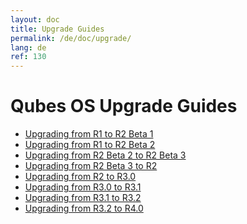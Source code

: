 ```yaml
---
layout: doc
title: Upgrade Guides
permalink: /de/doc/upgrade/
lang: de
ref: 130
---
```


Qubes OS Upgrade Guides
=======================

 * [Upgrading from R1 to R2 Beta 1](/de/doc/upgrade-to-r2b1/)
 * [Upgrading from R1 to R2 Beta 2](/de/doc/upgrade-to-r2b2/)
 * [Upgrading from R2 Beta 2 to R2 Beta 3](/de/doc/upgrade-to-r2b3/)
 * [Upgrading from R2 Beta 3 to R2](/de/doc/upgrade-to-r2/)
 * [Upgrading from R2 to R3.0](/de/doc/upgrade-to-r3.0/)
 * [Upgrading from R3.0 to R3.1](/de/doc/upgrade-to-r3.1/)
 * [Upgrading from R3.1 to R3.2](/de/doc/upgrade-to-r3.2/)
 * [Upgrading from R3.2 to R4.0](/de/doc/upgrade-to-r4.0/)

